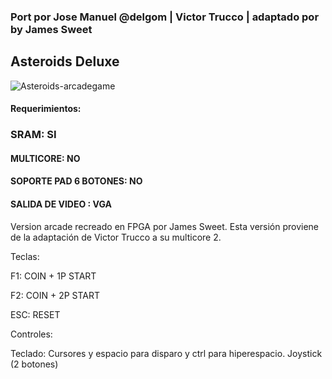 ### Port por Jose Manuel @delgom | Victor Trucco | adaptado por by James Sweet

## Asteroids Deluxe

![Asteroids-arcadegame](https://user-images.githubusercontent.com/31018768/70372433-486b8100-18df-11ea-8611-9cc06ce7e68e.jpg)

#### Requerimientos: 

### SRAM: SI

#### MULTICORE: NO

#### SOPORTE PAD 6 BOTONES: NO

#### SALIDA DE VIDEO : VGA

Version arcade recreado en FPGA por James Sweet.
Esta versión proviene de la adaptación de Victor Trucco a su multicore 2.

Teclas:

F1: COIN + 1P START

F2: COIN + 2P START

ESC: RESET

Controles:

Teclado: Cursores y espacio para disparo y ctrl para hiperespacio.
Joystick (2 botones)

